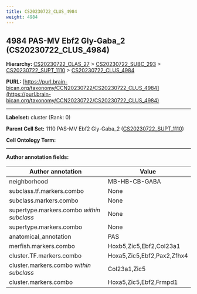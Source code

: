```yaml
---
title: CS20230722_CLUS_4984
weight: 4984
---
```

## 4984 PAS-MV Ebf2 Gly-Gaba_2 (CS20230722_CLUS_4984)
<b>Hierarchy: </b>
[CS20230722_CLAS_27](../CS20230722_CLAS_27) >
[CS20230722_SUBC_293](../CS20230722_SUBC_293) >
[CS20230722_SUPT_1110](../CS20230722_SUPT_1110) >
[CS20230722_CLUS_4984](../CS20230722_CLUS_4984)

**PURL:** [https://purl.brain-bican.org/taxonomy/CCN20230722/CS20230722_CLUS_4984](https://purl.brain-bican.org/taxonomy/CCN20230722/CS20230722_CLUS_4984)

---


**Labelset:** cluster (Rank: 0)

**Parent Cell Set:** 1110 PAS-MV Ebf2 Gly-Gaba_2 ([CS20230722_SUPT_1110](../CS20230722_SUPT_1110))



**Cell Ontology Term:** 

[MARKER GENES.]: #


---

[TRANSFERRED ANNOTATIONS.]: #


[AUTHOR ANNOTATION FIELDS.]: #


**Author annotation fields:**

| Author annotation | Value |
|-------------------|-------|
|neighborhood|MB-HB-CB-GABA|
|subclass.tf.markers.combo|None|
|subclass.markers.combo|None|
|supertype.markers.combo _within subclass_|None|
|supertype.markers.combo|None|
|anatomical_annotation|PAS|
|merfish.markers.combo|Hoxb5,Zic5,Ebf2,Col23a1|
|cluster.TF.markers.combo|Hoxa5,Zic5,Ebf2,Pax2,Zfhx4|
|cluster.markers.combo _within subclass_|Col23a1,Zic5|
|cluster.markers.combo|Hoxa5,Zic5,Ebf2,Frmpd1|
